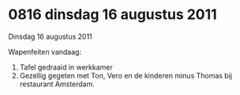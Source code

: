 # 0816 dinsdag 16 augustus 2011
Dinsdag 16 augustus 2011

Wapenfeiten vandaag:
1. Tafel gedraaid in werkkamer
2. Gezellig gegeten met Ton, Vero en de kinderen minus Thomas bij restaurant Amsterdam.